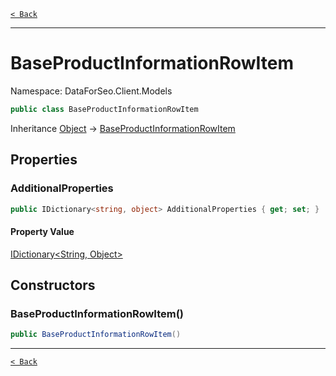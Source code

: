 [`< Back`](./)

---

# BaseProductInformationRowItem

Namespace: DataForSeo.Client.Models

```csharp
public class BaseProductInformationRowItem
```

Inheritance [Object](https://docs.microsoft.com/en-us/dotnet/api/system.object) → [BaseProductInformationRowItem](./dataforseo.client.models.baseproductinformationrowitem)

## Properties

### **AdditionalProperties**

```csharp
public IDictionary<string, object> AdditionalProperties { get; set; }
```

#### Property Value

[IDictionary&lt;String, Object&gt;](https://docs.microsoft.com/en-us/dotnet/api/system.collections.generic.idictionary-2)<br>

## Constructors

### **BaseProductInformationRowItem()**

```csharp
public BaseProductInformationRowItem()
```

---

[`< Back`](./)
